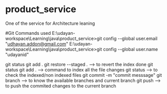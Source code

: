 # product_service
One of the service for Architecture leaning


#Git Commands used
E:\udayan-workspace\Learning\java\product_service>git config --global user.email "udhayan.addon@gmail.com"
E:\udayan-workspace\Learning\java\product_service>git config --global user.name "udayanid"

git status
git add . 
git restore --staged *.* --> to revert the index done
git status
git add .  --> command to index all the file changes
git status --> to check the indexed/non indexed files 
git commit -m "commit messsage"
git branch --> to know the available branches and current branch
git push --> to push the commited changes to the current branch
